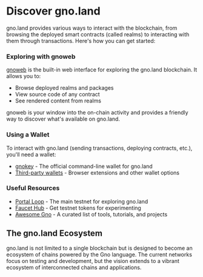 # Discover gno.land

gno.land provides various ways to interact with the blockchain, from browsing the deployed smart contracts (called realms) to interacting with them through transactions. Here's how you can get started:

### Exploring with gnoweb

[gnoweb](./explore-with-gnoweb.md) is the built-in web interface for exploring the gno.land blockchain. It allows you to:
- Browse deployed realms and packages
- View source code of any contract
- See rendered content from realms

gnoweb is your window into the on-chain activity and provides a friendly way to discover what's available on gno.land.

### Using a Wallet

To interact with gno.land (sending transactions, deploying contracts, etc.), you'll need a wallet:

- [gnokey](./interact-with-gnokey.md) - The official command-line wallet for gno.land
- [Third-party wallets](./third-party-wallets.md) - Browser extensions and other wallet options

### Useful Resources

- [Portal Loop](https://gno.land) - The main testnet for exploring gno.land
- [Faucet Hub](https://faucet.gno.land) - Get testnet tokens for experimenting
- [Awesome Gno](../resources/awesome-gno.md) - A curated list of tools, tutorials, and projects

## The gno.land Ecosystem

gno.land is not limited to a single blockchain but is designed to become an ecosystem of chains powered by the Gno language. The current networks focus on testing and development, but the vision extends to a vibrant ecosystem of interconnected chains and applications.
